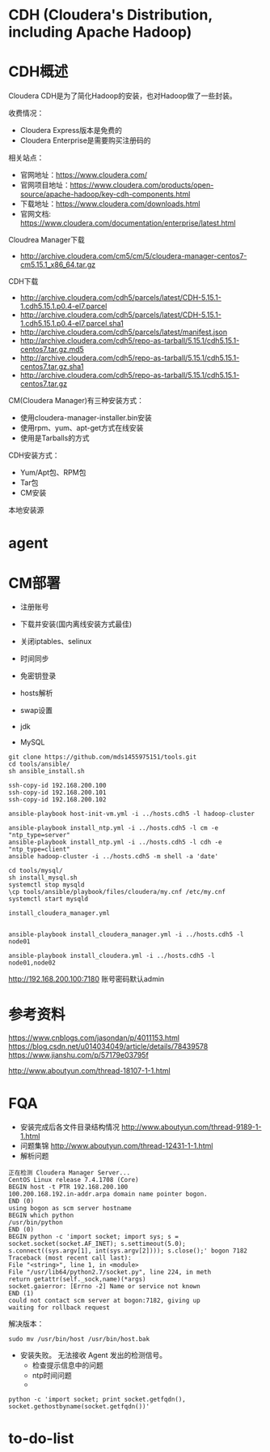 # CDH (Cloudera's Distribution, including Apache Hadoop)
# CDH概述
Cloudera CDH是为了简化Hadoop的安装，也对Hadoop做了一些封装。

收费情况：
- Cloudera Express版本是免费的
- Cloudera Enterprise是需要购买注册码的

相关站点：
- 官网地址：https://www.cloudera.com/
- 官网项目地址：https://www.cloudera.com/products/open-source/apache-hadoop/key-cdh-components.html
- 下载地址：https://www.cloudera.com/downloads.html
- 官网文档: https://www.cloudera.com/documentation/enterprise/latest.html

Cloudrea Manager下载
- http://archive.cloudera.com/cm5/cm/5/cloudera-manager-centos7-cm5.15.1_x86_64.tar.gz

CDH下载
- http://archive.cloudera.com/cdh5/parcels/latest/CDH-5.15.1-1.cdh5.15.1.p0.4-el7.parcel
- http://archive.cloudera.com/cdh5/parcels/latest/CDH-5.15.1-1.cdh5.15.1.p0.4-el7.parcel.sha1
- http://archive.cloudera.com/cdh5/parcels/latest/manifest.json
- http://archive.cloudera.com/cdh5/repo-as-tarball/5.15.1/cdh5.15.1-centos7.tar.gz.md5
- http://archive.cloudera.com/cdh5/repo-as-tarball/5.15.1/cdh5.15.1-centos7.tar.gz.sha1
- http://archive.cloudera.com/cdh5/repo-as-tarball/5.15.1/cdh5.15.1-centos7.tar.gz


CM(Cloudera Manager)有三种安装方式：
- 使用cloudera-manager-installer.bin安装
- 使用rpm、yum、apt-get方式在线安装
- 使用是Tarballs的方式

CDH安装方式：
- Yum/Apt包、RPM包
- Tar包
- CM安装

本地安装源

# agent

# CM部署
- 注册账号
- 下载并安装(国内离线安装方式最佳)

- 关闭iptables、selinux
- 时间同步
- 免密钥登录
- hosts解析
- swap设置

- jdk
- MySQL
```
git clone https://github.com/mds1455975151/tools.git
cd tools/ansible/
sh ansible_install.sh

ssh-copy-id 192.168.200.100
ssh-copy-id 192.168.200.101
ssh-copy-id 192.168.200.102

ansible-playbook host-init-vm.yml -i ../hosts.cdh5 -l hadoop-cluster

ansible-playbook install_ntp.yml -i ../hosts.cdh5 -l cm -e "ntp_type=server"
ansible-playbook install_ntp.yml -i ../hosts.cdh5 -l cdh -e "ntp_type=client"
ansible hadoop-cluster -i ../hosts.cdh5 -m shell -a 'date'

cd tools/mysql/
sh install_mysql.sh
systemctl stop mysqld
\cp tools/ansible/playbook/files/cloudera/my.cnf /etc/my.cnf
systemctl start mysqld

install_cloudera_manager.yml


ansible-playbook install_cloudera_manager.yml -i ../hosts.cdh5 -l node01

ansible-playbook install_cloudera.yml -i ../hosts.cdh5 -l node01,node02

```
http://192.168.200.100:7180
账号密码默认admin

# 参考资料
https://www.cnblogs.com/jasondan/p/4011153.html
https://blog.csdn.net/u014034049/article/details/78439578
https://www.jianshu.com/p/57179e03795f

http://www.aboutyun.com/thread-18107-1-1.html

# FQA
- 安装完成后各文件目录结构情况
http://www.aboutyun.com/thread-9189-1-1.html
- 问题集锦
http://www.aboutyun.com/thread-12431-1-1.html
- 解析问题
```
正在检测 Cloudera Manager Server...
CentOS Linux release 7.4.1708 (Core)
BEGIN host -t PTR 192.168.200.100
100.200.168.192.in-addr.arpa domain name pointer bogon.
END (0)
using bogon as scm server hostname
BEGIN which python
/usr/bin/python
END (0)
BEGIN python -c 'import socket; import sys; s = socket.socket(socket.AF_INET); s.settimeout(5.0); s.connect((sys.argv[1], int(sys.argv[2]))); s.close();' bogon 7182
Traceback (most recent call last):
File "<string>", line 1, in <module>
File "/usr/lib64/python2.7/socket.py", line 224, in meth
return getattr(self._sock,name)(*args)
socket.gaierror: [Errno -2] Name or service not known
END (1)
could not contact scm server at bogon:7182, giving up
waiting for rollback request
```
解决版本：
```
sudo mv /usr/bin/host /usr/bin/host.bak
```
- 安装失败。 无法接收 Agent 发出的检测信号。
  - 检查提示信息中的问题
  - ntp时间问题
  -
```
python -c 'import socket; print socket.getfqdn(), socket.gethostbyname(socket.getfqdn())'
```
# to-do-list
